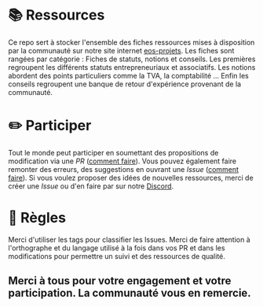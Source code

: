 # 📚 Ressources
Ce repo sert à stocker l'ensemble des fiches ressources mises à disposition par la communauté sur notre site internet [eos-projets](https://www.eos-projets.fr/projects). Les fiches sont rangées par catégorie : Fiches de statuts, notions et conseils.
Les premières regroupent les différents statuts entrepreneuriaux et associatifs. Les notions abordent des points particuliers comme la TVA, la comptabilité ... Enfin les conseils regroupent une banque de retour d'expérience provenant de la communauté.

# ✏️ Participer
Tout le monde peut participer en soumettant des propositions de modification via une _PR_ ([comment faire](https://docs.github.com/fr/pull-requests/collaborating-with-pull-requests/proposing-changes-to-your-work-with-pull-requests/creating-a-pull-request)). Vous pouvez également faire remonter des erreurs, des suggestions en ouvrant une _Issue_ ([comment faire](https://docs.github.com/fr/issues/tracking-your-work-with-issues/using-issues/creating-an-issue)). Si vous voulez proposer des idées de nouvelles ressources, merci de créer une _Issue_ ou d'en faire par sur notre [Discord](https://discord.com/invite/339KvZDSf7).

# 📏 Règles
Merci d'utiliser les tags pour classifier les Issues. Merci de faire attention à l'orthographe et du langage utilisé à la fois dans vos PR et dans les modifications pour permettre un suivi et des ressources de qualité.

## Merci à tous pour votre engagement et votre participation. La communauté vous en remercie.
